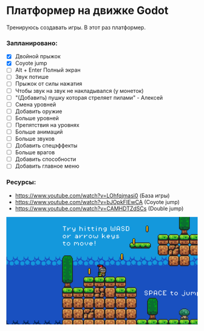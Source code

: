 # Платформер на движке Godot
Тренируюсь создавать игры. В этот раз платформер.
### Запланировано:
- [x] Двойной прыжок
- [x] Coyote jump
- [ ] Alt + Enter Полный экран
- [ ] Звук потише
- [ ] Прыжок от силы нажатия
- [ ] Чтобы звук на звук не накладывался (у монеток)
- [ ] "(Добавить) пушку которая стреляет пилами" - Алексей
- [ ] Смена уровней
- [ ] Добавить оружие
- [ ] Больше уровней
- [ ] Препятствия на уровнях
- [ ] Больше анимаций
- [ ] Больше звуков
- [ ] Добавить спецэффекты
- [ ] Больше врагов
- [ ] Добавить способности
- [ ] Добавить главное меню

### Ресурсы:
- https://www.youtube.com/watch?v=LOhfqjmasi0 (База игры)
- https://www.youtube.com/watch?v=bJOpkFIEwCA (Coyote jump)
- https://www.youtube.com/watch?v=CAMHDTZdSCs (Double jump)

![Screenshot](https://github.com/egorvania1/my-first-platformer/blob/main/platformer.png)
